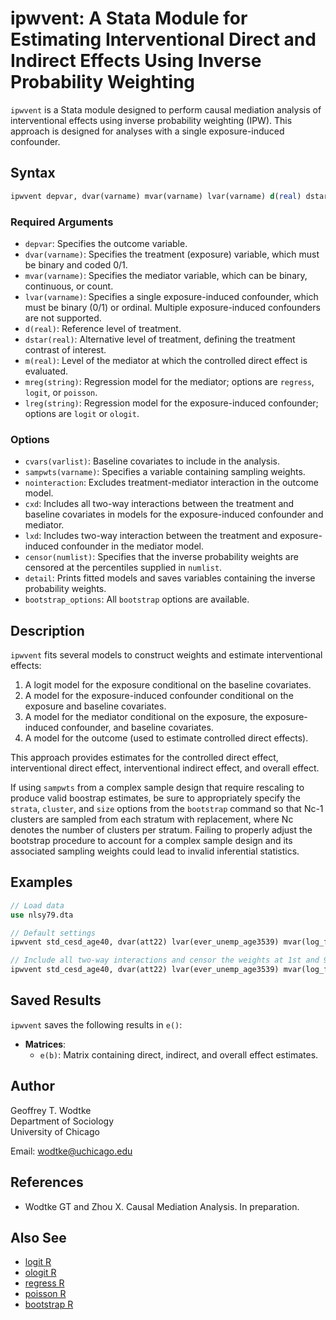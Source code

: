 # ipwvent: A Stata Module for Estimating Interventional Direct and Indirect Effects Using Inverse Probability Weighting

`ipwvent` is a Stata module designed to perform causal mediation analysis of interventional effects using inverse probability weighting (IPW). This approach is designed for analyses with a single exposure-induced confounder.

## Syntax

```stata
ipwvent depvar, dvar(varname) mvar(varname) lvar(varname) d(real) dstar(real) m(real) mreg(string) lreg(string) [options]
```

### Required Arguments

- `depvar`: Specifies the outcome variable.
- `dvar(varname)`: Specifies the treatment (exposure) variable, which must be binary and coded 0/1.
- `mvar(varname)`: Specifies the mediator variable, which can be binary, continuous, or count.
- `lvar(varname)`: Specifies a single exposure-induced confounder, which must be binary (0/1) or ordinal. Multiple exposure-induced confounders are not supported.
- `d(real)`: Reference level of treatment.
- `dstar(real)`: Alternative level of treatment, defining the treatment contrast of interest.
- `m(real)`: Level of the mediator at which the controlled direct effect is evaluated.
- `mreg(string)`: Regression model for the mediator; options are `regress`, `logit`, or `poisson`.
- `lreg(string)`: Regression model for the exposure-induced confounder; options are `logit` or `ologit`.

### Options

- `cvars(varlist)`: Baseline covariates to include in the analysis.
- `sampwts(varname)`: Specifies a variable containing sampling weights.
- `nointeraction`: Excludes treatment-mediator interaction in the outcome model.
- `cxd`: Includes all two-way interactions between the treatment and baseline covariates in models for the exposure-induced confounder and mediator.
- `lxd`: Includes two-way interaction between the treatment and exposure-induced confounder in the mediator model.
- `censor(numlist)`: Specifies that the inverse probability weights are censored at the percentiles supplied in `numlist`.
- `detail`: Prints fitted models and saves variables containing the inverse probability weights.
- `bootstrap_options`: All `bootstrap` options are available.

## Description

`ipwvent` fits several models to construct weights and estimate interventional effects:
1. A logit model for the exposure conditional on the baseline covariates.
2. A model for the exposure-induced confounder conditional on the exposure and baseline covariates.
3. A model for the mediator conditional on the exposure, the exposure-induced confounder, and baseline covariates.
4. A model for the outcome (used to estimate controlled direct effects).

This approach provides estimates for the controlled direct effect, interventional direct effect, interventional indirect effect, and overall effect.

If using `sampwts` from a complex sample design that require rescaling to produce valid boostrap estimates, be sure to appropriately specify the `strata`, `cluster`, and `size` options from the `bootstrap` command so that Nc-1 clusters are sampled from each stratum with replacement, where Nc denotes the number of clusters per stratum. Failing to properly adjust the bootstrap procedure to account for a complex sample design and its associated sampling weights could lead to invalid inferential statistics.

## Examples

```stata
// Load data
use nlsy79.dta

// Default settings
ipwvent std_cesd_age40, dvar(att22) lvar(ever_unemp_age3539) mvar(log_faminc_adj_age3539) cvars(female black hispan paredu parprof parinc_prank famsize afqt3) lreg(logit) mreg(regress) d(1) dstar(0) m(10.82)

// Include all two-way interactions and censor the weights at 1st and 99th percentiles
ipwvent std_cesd_age40, dvar(att22) lvar(ever_unemp_age3539) mvar(log_faminc_adj_age3539) cvars(female black hispan paredu parprof parinc_prank famsize afqt3) lreg(logit) mreg(regress) d(1) dstar(0) m(10.82) cxd lxd censor(1 99)
```

## Saved Results

`ipwvent` saves the following results in `e()`:

- **Matrices**:
  - `e(b)`: Matrix containing direct, indirect, and overall effect estimates.

## Author

Geoffrey T. Wodtke  
Department of Sociology  
University of Chicago

Email: [wodtke@uchicago.edu](mailto:wodtke@uchicago.edu)

## References

- Wodtke GT and Zhou X. Causal Mediation Analysis. In preparation.

## Also See

- [logit R](#)
- [ologit R](#)
- [regress R](#)
- [poisson R](#)
- [bootstrap R](#)
